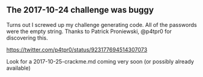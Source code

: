 ## The 2017-10-24 challenge was buggy

Turns out I screwed up my challenge generating code. All of the passwords were the empty string. Thanks to Patrick Proniewski, @p4tpr0 for discovering this.

https://twitter.com/p4tpr0/status/923177694514307073

Look for a 2017-10-25-crackme.md coming very soon (or possibly already available)